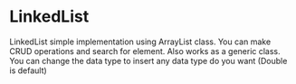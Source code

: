 # LinkedList
LinkedList simple implementation using ArrayList class.
You can make CRUD operations and search for element. Also works as a generic class. You can change the data type to insert any data type do you want (Double is default)
